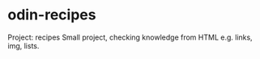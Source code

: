 # odin-recipes
Project: recipes
Small project, checking knowledge from HTML e.g. links, img, lists.
